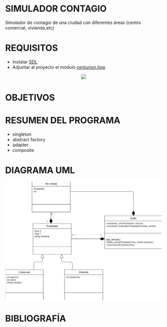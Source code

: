 # SIMULADOR CONTAGIO

Simulador de contagio de una ciudad con diferentes áreas (centro comercial, vivienda,etc)

# REQUISITOS
- Instalar [SDL](https://www.libsdl.org/)
- Adjuntar al proyecto el módulo [centurion.hpp](https://github.com/albin-johansson/centurion)

<p align="center">
         <img src = "https://repository-images.githubusercontent.com/176574203/f80b9d00-9249-11ea-9abc-62d09ecfcd2c">
</p>

# OBJETIVOS

# RESUMEN DEL PROGRAMA

- singleton
- abstract factory
- adapter 
- composite

# DIAGRAMA UML

<p align="center">
         <img src = "img/UML.jpg">
</p>
         
         
# BIBLIOGRAFÍA

